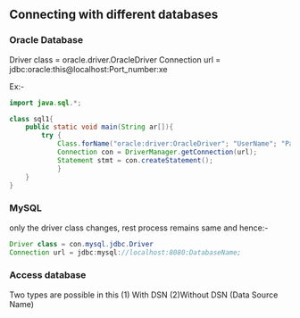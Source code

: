 ## Connecting with different databases

### Oracle Database

Driver class = oracle.driver.OracleDriver
Connection url = jdbc:oracle:this@localhost:Port_number:xe

Ex:-
```java
import java.sql.*;

class sql1{
	public static void main(String ar[]){
		try {
			Class.forName("oracle:driver:OracleDriver"; "UserName"; "Password");
			Connection con = DriverManager.getConnection(url);
			Statement stmt = con.createStatement();
			}
	}
}
```

### MySQL

only the driver class changes, rest process remains same and hence:-

``` java
Driver class = con.mysql.jdbc.Driver
Connection url = jdbc:mysql://localhost:8080:DatabaseName;
```

### Access database

Two types are possible in this (1) With DSN (2)Without DSN  (Data Source Name)